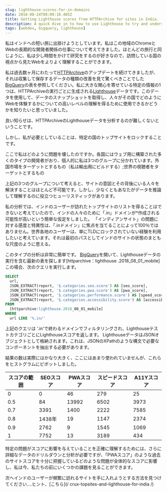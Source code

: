 ```yaml
---
slug: lighthouse-scores-for-in-domains
date: 2018-08-24T08:09:10.405Z
title: Getting Lighthouse scores from HTTPArchive for sites in India.
description: A quick dive in to how to use Lighthouse to try and understand how users in a country might experience the web.
tags: [webdev, bigquery, lighthouse]
---
```



私はインドへの短い旅に出掛けようとしています。私はこの地域のChromeとWebの長期的な開発者関係の仕事について考えてきました。ほとんどの旅行と同じように、私は少し時間をかけて研究をするのが好きなので、訪問している国の視点から見たWebをよりよく理解することができます。

私は過去数ヶ月にわたって[HTTPArchive](https://httparchive.org/)のアップデートを続けてきましたが、それは収集して保存するデータの種類の改善を見て驚くべきことでした[ BigQuery](https://github.com/HTTPArchive/legacy.httparchive.org/blob/master/docs/bigquery-gettingstarted.md)の表を参照してください。私に大きな関心を寄せている特定の情報の1つは、HTTPArchiveの実行ごとに生成される[Lighthouse](https://developers.google.com/web/tools/lighthouse/)データです。このデータを使用して、データのスナップショットを取得し、人々がその国でどのようにWebを体験するかについての高いレベルの理解を得るために使用できるかどうかを知りたいと思っていました。

良い知らせは、HTTPArchiveのLighthouseデータを分析するのが難しくないということです。

しかし、私が必要としていることは、特定の国のトップサイトをロックすることです。

ここで私はどのように問題を壊したのですか。各国にはウェブ用に構築された多くのタイプの開発者がおり、個人的に私は3つのグループに分かれています。外国市場をターゲットとするもの（私は輸出用にビルドする）;世界の視聴者をターゲットとするもの

上記の3つのグループについて考えると、サイトの意図とその背後にいる人々を解決することはほとんど不可能です。しかし、少なくともあなたがデータを推論して理解するのに役立つヒューリスティックがあります。

私の分析では、インドのユーザーが訪れたトップサイトのリストを得ることはできないと考えていたので、インドの人々のために「.in」ドメインが*作成される可能性が高いという簡単な仮定をしました。 「インディアンサイト」の問題に対する感度と特異性は、「.inドメイン」に焦点を当てることによって100％ではありません。世界各地のユーザーは、単にTLDにロックされていない経験を利用したいと考えています。それは最初のパスとしてインドのサイトの状態のまともな尺度のように思える。

このタイプの分析は非常に簡単です。 [BigQuery](https://github.com/HTTPArchive/legacy.httparchive.org/blob/master/docs/bigquery-gettingstarted.md)を開いて、Lighthouseデータの実行を含む最新の表を探します[httparchive：lighthouse .2018_08_01_mobile]この場合、次のクエリを実行します。


```sql
SELECT
  url,
  JSON_EXTRACT(report, '$.categories.seo.score') AS [seo_score],
  JSON_EXTRACT(report, '$.categories.pwa.score') AS [pwa_score],
  JSON_EXTRACT(report, '$.categories.performance.score') AS [speed_score],
  JSON_EXTRACT(report, '$.categories.accessibility.score') AS [accessibility_score]
FROM
  [httparchive:lighthouse.2018_08_01_mobile]
WHERE
  url LIKE '%.in/'
```


上記のクエリは '.in'で終わるドメインでフィルタリングされ、LighthouseテストカテゴリごとにLighthouseスコアを返します。 LighthouseデータはJSONオブジェクトとして格納されます。これは、JSONのXPathのような構文で必要なコンポーネントを抽出する必要があります。

結果の数は実際にはかなり大きく、ここにはあまり使われていませんが、これらをヒストグラムにピボットしました。

<table><thead><th>スコアの範囲</th><th> SEOスコア</th><th> PWAスコア</th><th>スピードスコア</th><th> A11Yスコア</th></thead><tbody><tr><td> 0 </td><td> 0 </td><td> 46 </td><td> 279 </td><td> 25 </td></tr><tr><td> 0.5 </td><td> 84 </td><td> 13992 </td><td> 6502 </td><td> 3973 </td></tr><tr><td> 0.7 </td><td> 3391 </td><td> 1400 </td><td> 2222 </td><td> 7585 </td></tr><tr><td> 0.8 </td><td> 1438年</td><td> 19 </td><td> 1147 </td><td> 2374 </td></tr><tr><td> 0.9 </td><td> 2762 </td><td> 9 </td><td> 1545 </td><td> 1069 </td></tr><tr><td> 1 </td><td> 7752 </td><td> 13 </td><td> 3189 </td><td> 434 </td></tr></tbody></table>

特定の問題がスコアに影響を与えていることを正確に理解するためには、さらに詳細なデータのドリルダウンと分析が必要ですが、「PWAスコア」のような過去のサイトスコアを十分に把握しているどのような問題が全体的なスコアに影響し、私は今、私たちの前にいくつかの課題を見ることができます。

次へインドのユーザーが頻繁に訪れるサイトを手に入れようとする方法を見つけてください....ヒント、[こちら](/ crux-topsites-and-lighthouse-for-india /)